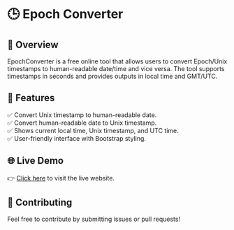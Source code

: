 <h1>🕒 Epoch Converter</h1>

<h2>🌟 Overview</h2>
EpochConverter is a free online tool that allows users to convert Epoch/Unix timestamps to human-readable date/time and vice versa. The tool supports timestamps in seconds and provides outputs in local time and GMT/UTC.

<h2>🚀 Features</h2>
✅ Convert Unix timestamp to human-readable date.<br>
✅ Convert human-readable date to Unix timestamp.<br>
✅ Shows current local time, Unix timestamp, and UTC time.<br>
✅ User-friendly interface with Bootstrap styling.<br>

<h2>🌐 Live Demo</h2>
👉 <a href="https://epochconvertor.vercel.app/" target="_blank">Click here</a> to visit the live website.

<h2>🤝 Contributing</h2>
Feel free to contribute by submitting issues or pull requests!
